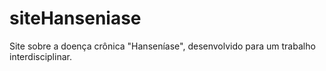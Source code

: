 # siteHanseniase
Site sobre a doença crônica "Hanseníase", desenvolvido para um trabalho interdisciplinar.
